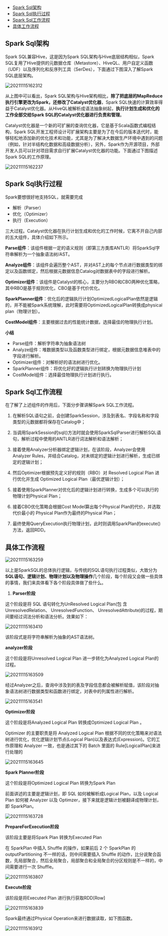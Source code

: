 
<!-- TOC -->

- [Spark Sql架构](#spark-sql架构)
- [Spark Sql执行过程](#spark-sql执行过程)
- [Spark Sql工作流程](#spark-sql工作流程)
- [具体工作流程](#具体工作流程)

<!-- /TOC -->

## Spark Sql架构

Spark SQL兼容Hive，这是因为Spark SQL架构与Hive底层结构相似，Spark SQL复用了Hive提供的元数据仓库（Metastore）、HiveQL、用户自定义函数（UDF）以及序列化和反序列工具（SerDes），下面通过下图深入了解Spark SQL底层架构。

![20211115162312](https://vscodepic.oss-cn-beijing.aliyuncs.com/pic/20211115162312.png)

从上图中可以看出，Spark SQL架构与Hive架构相比，**除了把底层的MapReduce执行引擎更改为Spark，还修改了Catalyst优化器**，Spark SQL快速的计算效率得益于Catalyst优化器。从HiveQL被解析成语法抽象树起，**执行计划生成和优化的工作全部交给Spark SQL的Catalyst优化器进行负责和管理**。

Catalyst优化器是一个新的可扩展的查询优化器，它是基于Scala函数式编程结构，Spark SQL开发工程师设计可扩展架构主要是为了在今后的版本迭代时，能够轻松地添加新的优化技术和功能，尤其是为了解决大数据生产环境中遇到的问题（例如，针对半结构化数据和高级数据分析），另外，Spark作为开源项目，外部开发人员可以针对项目需求自行扩展Catalyst优化器的功能。下面通过下图描述Spark SQL的工作原理。

![20211115162237](https://vscodepic.oss-cn-beijing.aliyuncs.com/pic/20211115162237.png)

## Spark Sql执行过程

Spark要想很好地支持SQL，就需要完成

- 解析（Parser）
- 优化（Optimizer）
- 执行（Execution）
  
三大过程。Catalyst优化器在执行计划生成和优化的工作时候，它离不开自己内部的五大组件，具体介绍如下所示。

**Parse组件**：该组件根据一定的语义规则（即第三方类库ANTLR）将SparkSql字符串解析为一个抽象语法树/AST。

**Analyze组件**：该组件会遍历整个AST，并对AST上的每个节点进行数据类型的绑定以及函数绑定，然后根据元数据信息Catalog对数据表中的字段进行解析。

**Optimizer组件**：该组件是Catalyst的核心，主要分为RBO和CBO两种优化策略，其中RBO是基于规则优化，CBO是基于代价优化。

**SparkPlanner组件**：优化后的逻辑执行计划OptimizedLogicalPlan依然是逻辑的，并不能被Spark系统理解，此时需要将OptimizedLogicalPlan转换成physical plan（物理计划）。

**CostModel组件**：主要根据过去的性能统计数据，选择最佳的物理执行计划。

**小结**

- Parse组件：解析字符串为抽象语法树
- Analyze组件：堆数据类型以及函数类型进行绑定，根据元数据信息堆表中的字段进行解析。
- Optimizer组件：对解析好的语法树进行优化。
- SparkPlanner组件：将优化好的逻辑执行计划转换为物理执行计划
- CostModel组件：选择最佳物理执行计划进行执行。


## Spark Sql工作流程

在了解了上述组件的作用后，下面分步骤讲解Spark SQL工作流程。

1. 在解析SQL语句之前，会创建SparkSession，涉及到表名、字段名称和字段类型的元数据都将保存在Catalog中；

2. 当调用SparkSession的sql()方法时就会使用SparkSqlParser进行解析SQL语句，解析过程中使用的ANTLR进行词法解析和语法解析；

3. 接着使用Analyzer分析器绑定逻辑计划，在该阶段，Analyzer会使用Analyzer Rules，并结合Catalog，对未绑定的逻辑计划进行解析，生成已绑定的逻辑计划；

4. 然后Optimizer根据预先定义好的规则（RBO）对 Resolved Logical Plan 进行优化并生成 Optimized Logical Plan（最优逻辑计划）；

5. 接着使用SparkPlanner对优化后的逻辑计划进行转换，生成多个可以执行的物理计划Physical Plan；

6. 接着CBO优化策略会根据Cost Model算出每个Physical Plan的代价，并选取代价最小的 Physical Plan作为最终的Physical Plan；

7. 最终使用QueryExecution执行物理计划，此时则调用SparkPlan的execute()方法，返回RDD。

## 具体工作流程

![20211115163259](https://vscodepic.oss-cn-beijing.aliyuncs.com/pic/20211115163259.png)

以上是SparkSQL的总体执行逻辑，与传统的SQL语句执行过程类似，大致分为**SQL语句、逻辑计划、物理计划以及物理操作**几个阶段，每个阶段又会做一些具体的事情，我们来具体看下各个阶段具体做了些什么。

1. **Parser阶段**

这个阶段是将 SQL 语句转化为UnResolved Logical Plan(包 含 UnresolvedRelation、 UnresolvedFunction、 UnresolvedAttribute)的过程，期间要经过词法分析和语法分析。效果如下：

![20211115163410](https://vscodepic.oss-cn-beijing.aliyuncs.com/pic/20211115163410.png)

该阶段式是将字符串解析为抽象的AST语法树。

**analyzer阶段**

这个阶段是将Unresolved Logical Plan 进一步转化为Analyzed Logical Plan的过程。

![20211115163509](https://vscodepic.oss-cn-beijing.aliyuncs.com/pic/20211115163509.png)

经过Analyzer之后，查询中涉及到的表及字段信息都会被解析赋值，该阶段对抽象语法树进行数据类型和函数进行绑定，对表中的列属性进行解析。

![20211115163541](https://vscodepic.oss-cn-beijing.aliyuncs.com/pic/20211115163541.png)

**Optimizer阶段**

这个阶段是将Analyzed Logical Plan 转换成Optimized Logical  Plan 。

Optimizer 的主要职责是将 Analyzed Logical Plan 根据不同的优化策略来对语法树进行优化，优化逻辑计划节点(Logical Plan)以及表达式(Expression)。它的工作原理和 Analyzer 一致，也是通过其下的 Batch 里面的 Rule[LogicalPlan]来进行处理的

![20211115163645](https://vscodepic.oss-cn-beijing.aliyuncs.com/pic/20211115163645.png)

**Spark Planner阶段**

这个阶段是将Optimized Logical Plan 转换为Spark  Plan

前面讲述的主要是逻辑计划，即 SQL 如何被解析成Logical Plan，以及 Logical Plan 如何被 Analyzer 以及 Optimzer，接下来就是逻辑计划被翻译成物理计划，即 SparkPlan。

![20211115163728](https://vscodepic.oss-cn-beijing.aliyuncs.com/pic/20211115163728.png)

**PrepareForExecution阶段**

该阶段主要是将Spark Plan 转换为Executed Plan

在 SparkPlan 中插入 Shuffle 的操作，如果前后 2 个 SparkPlan 的 outputPartitioning 不一样的话，则中间需要插入 Shuffle 的动作，比分说聚合函数，先局部聚合，然后全局聚合，局部聚合和全局聚合的分区规则是不一样的，中间需要进行一次 Shuffle。

![20211115163807](https://vscodepic.oss-cn-beijing.aliyuncs.com/pic/20211115163807.png)

**Execute阶段**

该阶段是将Executed Plan 进行执行获取RDD[Row]

![20211115163839](https://vscodepic.oss-cn-beijing.aliyuncs.com/pic/20211115163839.png)

Spark最终通过Physical Operation来进行数据读取，如下图函数。

![20211115163912](https://vscodepic.oss-cn-beijing.aliyuncs.com/pic/20211115163912.png)